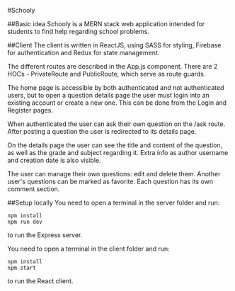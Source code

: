 #Schooly

##Basic idea
Schooly is a MERN stack web application intended for students to find help regarding school problems.

##Client
The client is written in ReactJS, using SASS for styling, Firebase for authentication and Redux for state management.

The different routes are described in the App.js component.
There are 2 HOCs - PrivateRoute and PublicRoute, which serve as route guards.

The home page is accessible by both authenticated and not authenticated users, but to open a question details page the user must login into an existing account or create a new one. This can be done from the Login and Register pages.

When authenticated the user can ask their own question on the /ask route. After posting a question the user is redirected to its details page.

On the details page the user can see the title and content of the question, as well as the grade and subject regarding it. Extra info as author username and creation date is also visible.

The user can manage their own questions: edit and delete them. Another user's questions can be marked as favorite. Each question has its own comment section.

##Setup locally
You need to open a terminal in the server folder and run:
```
npm install
npm run dev
```
to run the Express server.

You need to open a terminal in the client folder and run:
```
npm install
npm start
```
to run the React client.

